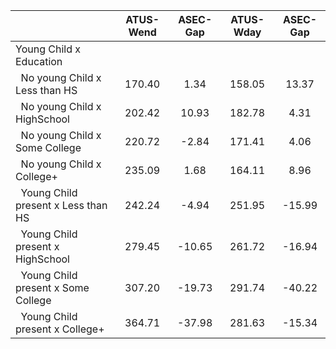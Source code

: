 
|                      |    ATUS-Wend |     ASEC-Gap |    ATUS-Wday |     ASEC-Gap |
| -------------------- | :----------: | :----------: | :----------: | :----------: |
| Young Child x Education |              |              |              |              |
| &nbsp;&nbsp;No young Child x Less than HS |       170.40 |         1.34 |       158.05 |        13.37 |
| &nbsp;&nbsp;No young Child x HighSchool |       202.42 |        10.93 |       182.78 |         4.31 |
| &nbsp;&nbsp;No young Child x Some College |       220.72 |        -2.84 |       171.41 |         4.06 |
| &nbsp;&nbsp;No young Child x College+ |       235.09 |         1.68 |       164.11 |         8.96 |
| &nbsp;&nbsp;Young Child present x Less than HS |       242.24 |        -4.94 |       251.95 |       -15.99 |
| &nbsp;&nbsp;Young Child present x HighSchool |       279.45 |       -10.65 |       261.72 |       -16.94 |
| &nbsp;&nbsp;Young Child present x Some College |       307.20 |       -19.73 |       291.74 |       -40.22 |
| &nbsp;&nbsp;Young Child present x College+ |       364.71 |       -37.98 |       281.63 |       -15.34 |

